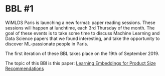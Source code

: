 # BBL #1

WiMLDS Paris is launching a new format: paper reading sessions. These sessions will happen at lunchtime, each 3rd Thursday of the month. The goal of these events is to take some time to discuss Machine Learning and Data Science papers that we found interesting, and take the opportunity to discover ML-passionate people in Paris.

The first iteration of these BBL takes place on the 19th of September 2019. 

The topic of this BBl is this paper: [Learning Embeddings for Product Size Recommendations](https://bit.ly/2Z88rff)

